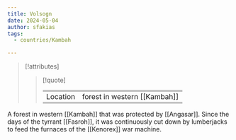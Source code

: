 ```yaml
---
title: Volsogn
date: 2024-05-04
author: sfakias
tags:
  - countries/Kambah

---
```

> [!attributes]
> 
> > [!quote]
> >
> > | | |
> > | --- | --- |
> > | Location | forest in western [[Kambah]] |

A forest in western [[Kambah]] that was protected by [[Angasar]]. Since the days of the tyrrant [[Fasroh]], it was continuously cut down by lumberjacks to feed the furnaces of the [[Kenorex]] war machine.